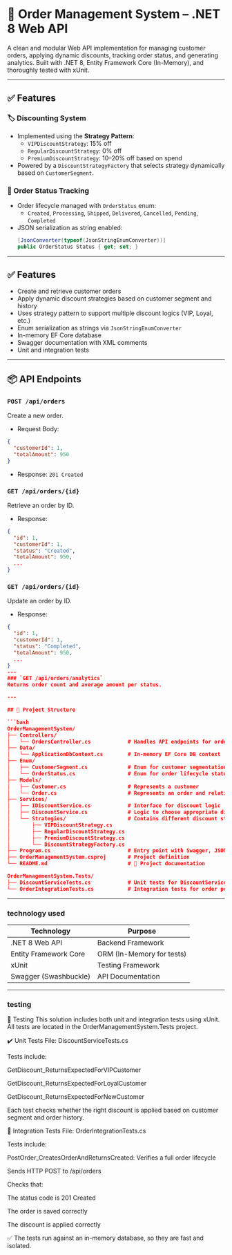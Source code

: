# 🧾 Order Management System – .NET 8 Web API

A clean and modular Web API implementation for managing customer orders, applying dynamic discounts, tracking order status, and generating analytics. Built with .NET 8, Entity Framework Core (In-Memory), and thoroughly tested with xUnit.

---

## ✅ Features

### 🏷️ Discounting System
- Implemented using the **Strategy Pattern**:
  - `VIPDiscountStrategy`: 15% off
  - `RegularDiscountStrategy`: 0% off
  - `PremiumDiscountStrategy`: 10–20% off based on spend
- Powered by a `DiscountStrategyFactory` that selects strategy dynamically based on `CustomerSegment`.

### 🔄 Order Status Tracking
- Order lifecycle managed with `OrderStatus` enum:
  - `Created`, `Processing`, `Shipped`, `Delivered`, `Cancelled`, `Pending`, `Completed`
- JSON serialization as string enabled:
  ```csharp
  [JsonConverter(typeof(JsonStringEnumConverter))]
  public OrderStatus Status { get; set; }

---
## ✅ Features
- Create and retrieve customer orders
- Apply dynamic discount strategies based on customer segment and history
- Uses strategy pattern to support multiple discount logics (VIP, Loyal, etc.)
- Enum serialization as strings via `JsonStringEnumConverter`
- In-memory EF Core database
- Swagger documentation with XML comments
- Unit and integration tests

---

## 📦 API Endpoints

### `POST /api/orders`
Create a new order.
- Request Body:
```json
{
  "customerId": 1,
  "totalAmount": 950
}
```
- Response: `201 Created`

### `GET /api/orders/{id}`
Retrieve an order by ID.
- Response:
```json
{
  "id": 1,
  "customerId": 1,
  "status": "Created",
  "totalAmount": 950,
  ...
}
```
### `GET /api/orders/{id}`
Update an order by ID.
- Response:
```json
{
  "id": 1,
  "customerId": 1,
  "status": "Completed",
  "totalAmount": 950,
  ...
}
---
### `GET /api/orders/analytics`
Returns order count and average amount per status.

---

## 📁 Project Structure

```bash
OrderManagementSystem/
├── Controllers/
│   └── OrdersController.cs            # Handles API endpoints for order operations
├── Data/
│   └── ApplicationDbContext.cs        # In-memory EF Core DB context
├── Enum/
│   ├── CustomerSegment.cs             # Enum for customer segmentation
│   └── OrderStatus.cs                 # Enum for order lifecycle status
├── Models/
│   ├── Customer.cs                    # Represents a customer
│   └── Order.cs                       # Represents an order and relationship to customer
├── Services/
│   ├── IDiscountService.cs            # Interface for discount logic
│   ├── DiscountService.cs             # Logic to choose appropriate discount strategy
│   └── Strategies/                    # Contains different discount strategy implementations
│       ├── VIPDiscountStrategy.cs
│       ├── RegularDiscountStrategy.cs
│       ├── PremiumDiscountStrategy.cs
│       └── DiscountStrategyFactory.cs
├── Program.cs                         # Entry point with Swagger, JSON settings, seeding
├── OrderManagementSystem.csproj       # Project definition
└── README.md                          # 📘 Project documentation

OrderManagementSystem.Tests/
├── DiscountServiceTests.cs            # Unit tests for DiscountService logic
└── OrderIntegrationTests.cs           # Integration tests for order posting
```

---
### technology used
| Technology            | Purpose                   |
| --------------------- | ------------------------- |
| .NET 8 Web API        | Backend Framework         |
| Entity Framework Core | ORM (In-Memory for tests) |
| xUnit                 | Testing Framework         |
| Swagger (Swashbuckle) | API Documentation         |
---
### testing
🧪 Testing
This solution includes both unit and integration tests using xUnit. All tests are located in the OrderManagementSystem.Tests project.

✔️ Unit Tests
File: DiscountServiceTests.cs

Tests include:

GetDiscount_ReturnsExpectedForVIPCustomer

GetDiscount_ReturnsExpectedForLoyalCustomer

GetDiscount_ReturnsExpectedForNewCustomer

Each test checks whether the right discount is applied based on customer segment and order history.

🔁 Integration Tests
File: OrderIntegrationTests.cs

Tests include:

PostOrder_CreatesOrderAndReturnsCreated: Verifies a full order lifecycle

Sends HTTP POST to /api/orders

Checks that:

The status code is 201 Created

The order is saved correctly

The discount is applied correctly

✅ The tests run against an in-memory database, so they are fast and isolated.



